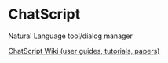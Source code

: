 # ChatScript
Natural Language tool/dialog manager

[ChatScript Wiki (user guides, tutorials, papers)](https://github.com/bwilcox-1234/ChatScript/blob/master/wiki/README.md)
